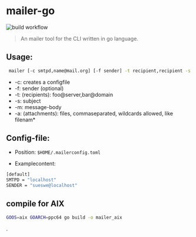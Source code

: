 # mailer-go

![build workflow](https://github.com/sueswe/mailer-go/actions/workflows/go.yml/badge.svg?event=push)

> An mailer tool for the CLI written in go language.

## Usage:

~~~sh
 mailer [-c smtpd,name@mail.org] [-f sender] -t recipient,recipient -s subject -m messagebody [-a "attachment_a,attachm*,attachment_c"]
~~~

  - -c: creates a configfile
  - -f: sender (optional)
  - -t: (recipients):  foo@server,bar@domain
  - -s: subject
  - -m: message-body
  - -a: (attachments): files, commaseparated, wildcards allowed, like filenam*


## Config-file:

* Position: `$HOME/.mailerconfig.toml`

* Examplecontent:

~~~sh
[default]
SMTPD = "localhost"
SENDER = "sueswe@localhost"
~~~

## compile for AIX

~~~sh
GOOS=aix GOARCH=ppc64 go build -o mailer_aix
~~~

.

